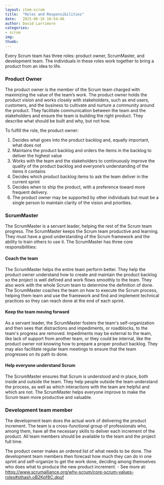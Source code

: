 ```yaml
---
layout: item-scrum
title:  "Roles and Responsibilities"
date:   2015-06-16 16:54:46
author: David Larrimore
categories:
- scrum
img: 
thumb: 
---
```


Every Scrum team has three roles: product owner, ScrumMaster, and development team. The individuals in these roles work together to bring a product from an idea to life.

### Product Owner
The product owner is the member of the Scrum team charged with maximizing the value of the team’s work. The product owner holds the product vision and works closely with stakeholders, such as end users, customers, and the business to cultivate and nurture a community around the product. They facilitate communication between the team and the stakeholders and ensure the team is building the right product. They describe what should be built and why, but not how.

To fulfill the role, the product owner:


1. Decides what goes into the product backlog and, equally important, what does not
2. Maintains the product backlog and orders the items in the backlog to deliver the highest value
3. Works with the team and the stakeholders to continuously improve the quality of the product backlog and everyone’s understanding of the items it contains
4. Decides which product backlog items to ask the team deliver in the current sprint
5. Decides when to ship the product, with a preference toward more frequent delivery.
6. The product owner may be supported by other individuals but must be a single person to maintain clarity of the vision and priorities.


### ScrumMaster
The ScrumMaster is a servant leader, helping the rest of the Scrum team progress. The ScrumMaster keeps the Scrum team productive and learning. They must have a good understanding of the Scrum framework and the ability to train others to use it. The ScrumMaster has three core responsibilities:

#### Coach the team
The ScrumMaster helps the entire team perform better. They help the product owner understand how to create and maintain the product backlog so the project is well defined and work flows smoothly to the team. They also work with the whole Scrum team to determine the definition of done. The ScrumMaster coaches the team on how to execute the Scrum process, helping them learn and use the framework and find and implement technical practices so they can reach done at the end of each sprint.

#### Keep the team moving forward
As a servant leader, the ScrumMaster fosters the team's self-organization and then sees that distractions and impediments, or roadblocks, to the team's progress are removed. Impediments may be external to the team, like lack of support from another team, or they could be internal, like the product owner not knowing how to prepare a proper product backlog. They may also facilitate regular team meetings to ensure that the team progresses on its path to done.

#### Help everyone understand Scrum
The ScrumMaster ensures that Scrum is understood and in place, both inside and outside the team. They help people outside the team understand the process, as well as which interactions with the team are helpful and which are not. The ScrumMaster helps everyone improve to make the Scrum team more productive and valuable.


### Development team member
The development team does the actual work of delivering the product increment. The team is a cross-functional group of professionals who, among them, have all the necessary skills to deliver each increment of the product. All team members should be available to the team and the project full time.

The product owner makes an ordered list of what needs to be done. The development team members then forecast how much they can do in one sprint and self-organize to get the work done, deciding among themselves who does what to produce the new product increment. - See more at: https://www.scrumalliance.org/why-scrum/core-scrum-values-roles#sthash.oB2Kpf8C.dpuf


